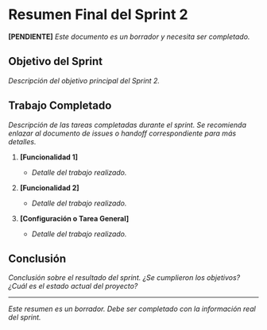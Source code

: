 # Resumen Final del Sprint 2

**[PENDIENTE]**
*Este documento es un borrador y necesita ser completado.*

## Objetivo del Sprint
*Descripción del objetivo principal del Sprint 2.*

## Trabajo Completado
*Descripción de las tareas completadas durante el sprint. Se recomienda enlazar al documento de issues o handoff correspondiente para más detalles.*

1.  **[Funcionalidad 1]**
    -   *Detalle del trabajo realizado.*

2.  **[Funcionalidad 2]**
    -   *Detalle del trabajo realizado.*

3.  **[Configuración o Tarea General]**
    -   *Detalle del trabajo realizado.*

## Conclusión
*Conclusión sobre el resultado del sprint. ¿Se cumplieron los objetivos? ¿Cuál es el estado actual del proyecto?*

---
*Este resumen es un borrador. Debe ser completado con la información real del sprint.*
